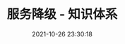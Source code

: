 ---
pageComponent: 
  name: Catalogue
  data: 
    path: 08.微服务/03.服务降级
    imgUrl: /img/catalogue/default.png
    description: 服务降级 - 目录页
title: 服务降级 - 知识体系
date: 2021-10-26 23:30:18
permalink: /service-degradation
sidebar: true
article: false
comment: false
editLink: false
---